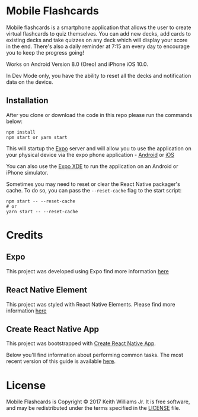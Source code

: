 # Mobile Flashcards

Mobile flashcards is a smartphone application that allows the user to create virtual flashcards to quiz themselves. You can add new decks, add cards to existing decks and take quizzes on any deck which will display your score in the end. There's also a daily reminder at 7:15 am every day to encourage you to keep the progress going!

Works on Android Version 8.0 (Oreo) and iPhone iOS 10.0.

In Dev Mode only, you have the ability to reset all the decks and notification data on the device.

## Installation

After you clone or download the code in this repo please run the commands below:

```
npm install
npm start or yarn start
```

This will startup the [Expo](https://expo.io/) server and will allow you to use the application on your physical device via the expo phone application - [Android](https://play.google.com/store/apps/details?id=host.exp.exponent&referrer=www) or [iOS](https://itunes.apple.com/app/apple-store/id982107779?ct=www&mt=8)

You can also use the [Expo XDE](https://expo.io/tools) to run the application on an Android or iPhone simulator.

Sometimes you may need to reset or clear the React Native packager's cache. To do so, you can pass the `--reset-cache` flag to the start script:

```
npm start -- --reset-cache
# or
yarn start -- --reset-cache
```

# Credits

## Expo

This project was developed using Expo find more information [here](https://docs.expo.io/versions/latest/index.html)

## React Native Element

This project was styled with React Native Elements. Please find more information [here](https://github.com/react-native-training/react-native-elements)

## Create React Native App

This project was bootstrapped with [Create React Native App](https://github.com/react-community/create-react-native-app).

Below you'll find information about performing common tasks. The most recent version of this guide is available [here](https://github.com/react-community/create-react-native-app/blob/master/react-native-scripts/template/README.md).

# License

Mobile Flashcards is Copyright © 2017 Keith Williams Jr. It is free software, and may be redistributed under the terms specified in the [LICENSE](https://github.com/Kphillycat/mobile-flashcards/blob/master/LICENSE) file.